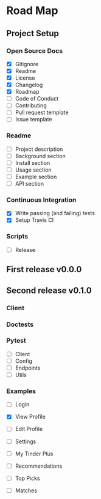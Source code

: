 # Road Map

## Project Setup

### Open Source Docs
- [x] Gitignore
- [x] Readme
- [x] License
- [x] Changelog
- [x] Roadmap
- [ ] Code of Conduct
- [ ] Contributing
- [ ] Pull request template
- [ ] Issue template

### Readme
- [ ] Project description
- [ ] Background section
- [ ] Install section
- [ ] Usage section
- [ ] Example section
- [ ] API section

### Continuous Integration
- [x] Write passing (and failing) tests
- [x] Setup Travis CI

### Scripts
- [ ] Release

## First release v0.0.0

## Second release v0.1.0
### Client

### Doctests

### Pytest
- [ ] Client
- [ ] Config
- [ ] Endpoints
- [ ] Utils

### Examples
- [ ] Login
- [x] View Profile
- [ ] Edit Profile
- [ ] Settings
- [ ] My Tinder Plus
- [ ] Recommendations
- [ ] Top Picks
- [ ] Matches

